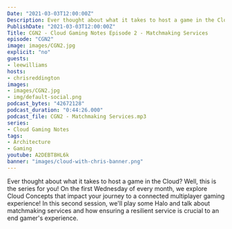 ```yaml
---
Date: "2021-03-03T12:00:00Z"
Description: Ever thought about what it takes to host a game in the Cloud? Well, this is the series for you! On the first Wednesday of every month, we explore Cloud Concepts that impact your journey to a connected multiplayer gaming experience! In this second session, we'll play some Halo and talk about matchmaking services and how ensuring a resilient service is crucial to an end gamer's experience.
PublishDate: "2021-03-03T12:00:00Z"
Title: CGN2 - Cloud Gaming Notes Episode 2 - Matchmaking Services
episode: "CGN2"
image: images/CGN2.jpg
explicit: "no"
guests:
- leewilliams
hosts:
- chrisreddington
images:
- images/CGN2.jpg
- img/default-social.png
podcast_bytes: "42672128"
podcast_duration: "0:44:26.000"
podcast_file: CGN2 - Matchmaking Services.mp3
series:
- Cloud Gaming Notes
tags:
- Architecture
- Gaming
youtube: A2DEBT8HL6k
banner: "images/cloud-with-chris-banner.png"
---
```

Ever thought about what it takes to host a game in the Cloud? Well, this is the series for you! On the first Wednesday of every month, we explore Cloud Concepts that impact your journey to a connected multiplayer gaming experience! In this second session, we'll play some Halo and talk about matchmaking services and how ensuring a resilient service is crucial to an end gamer's experience.
